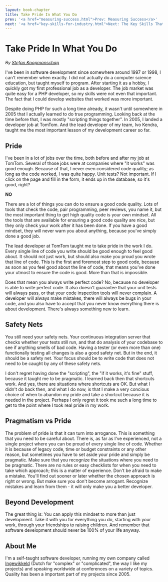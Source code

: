 ```yaml
---
layout: book-chapter
title: Take Pride In What You Do
prev: '<a href="measuring-success.html">Prev: Measuring Success</a>'
next: '<a href="key-skills-for-industry.html">Next: The Key Skills That Industry Expects</a>'
---
```


# Take Pride In What You Do

_By [Stefan Koopmanschap](#about_me)_

I've been in software development since somewhere around 1997 or 1998, I can't remember when exactly. I did not actually do a computer science education, but taught myself to program. After starting it as a hobby, I quickly got my first professional job as a developer. The job market was quite easy for a PHP developer, so my skills were not even that important. The fact that I could develop websites that worked was more important.

Despite doing PHP for such a long time already, it wasn't until somewhere in 2005 that I actually learned to do true programming. Looking back at the time before that, I was mostly "scripting things together". In 2005, I landed a developer job at TomTom. And the lead developer of my team, Ivo Kendra, taught me the most important lesson of my development career so far.

## Pride

I've been in a lot of jobs over the time, both before and after my job at TomTom. Several of those jobs were at companies where "it works" was good enough. Because of that, I never even considered code quality; as long as the code worked, I was quite happy. Unit tests? Not important. If I click on the page and fill in the form, it ends up in the database, so it's good, right?

**NO**

There are a lot of things you can do to ensure a good code quality. Lots of tools that check the code, pair programming, peer reviews, you name it, but the most important thing to get high quality code is your own mindset. All the tools that are available for ensuring a good code quality are nice, but they only check your work after it has been done. If you have a good mindset, they will never warn you about anything, because you've simply done a good job.

The lead developer at TomTom taught me to take pride in the work I do. Every single line of code you write should be good enough to feel good about. It should not just work, but should also make you proud you wrote that line of code. This is the first and foremost step to good code, because as soon as you feel good about the line of code, that means you've done your utmost to ensure the code is good. More than that is impossible.

Does that mean you always write perfect code? No, because no developer is able to write perfect code. It also doesn't guarantee that your unit tests will always pass, or that your code inspection tools will never complain. A developer will always make mistakes, there will always be bugs in your code, and you also have to accept that you never know everything there is about development. There's always something new to learn.

## Safety Nets

You still need your safety nets. Your continuous integration server that checks whether your tests still run, and that do analysis of your codebase to see if anything smells of bad code. Having a tester (or even more than one) functionally testing all changes is also a good safety net. But in the end, it should be a safety net. Your focus should be to write code that does not need to be caught by any of these safety nets.

I don't regret having done the "scripting", the "if it works, it's fine" stuff, because it taught me to be pragmatic. I learned back then that shortcuts work. And yes, there are situations where shortcuts are OK. But what I didn't do back then, and what I do now, is that I make a very concious choice of when to abandon my pride and take a shortcut because it is needed in the project. Perhaps I only regret it took me such a long time to get to the point where I took real pride in my work.

## Pragmatism vs Pride

The problem of pride is that it can turn into arrogance. This is something that you need to be careful about. There is, as far as I've experienced, not a single project where you can be proud of every single line of code. Whether it is because of legacy code, time or budget constraints or any other reason, but sometimes you have to set aside your pride and simply be pragmatic. Make sure that you recognize the situations where you need to be pragmatic. There are no rules or easy checklists for when you need to take which approach; this is a matter of experience. Don't be afraid to make a mistake. You'll find out sooner or later whether the chosen approach is right or wrong. But make sure you don't become arrogant. Recognize mistakes and learn from them - it will only make you a better developer.

## Beyond Development

The great thing is: You can apply this mindset to more than just development. Take it with you for everything you do, starting with your work, through your friendships to raising children. And remember that software development should never be 100% of your life anyway.

## About Me

I'm a self-taught software developer, running my own company called [Ingewikkeld](http://php.ingewikkeld.net/) (Dutch for "complex" or "complicated", the way I like my projects) and speaking worldwide at conferences on a variety of topics. Quality has been a important part of my projects since 2005.
